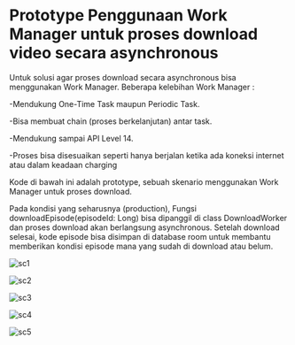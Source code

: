 # Prototype Penggunaan Work Manager untuk proses download video secara asynchronous

Untuk solusi agar proses download secara asynchronous bisa menggunakan Work Manager.
Beberapa kelebihan Work Manager :

-Mendukung One-Time Task maupun Periodic Task.

-Bisa membuat chain (proses berkelanjutan) antar task.

-Mendukung sampai API Level 14.

-Proses bisa disesuaikan seperti hanya berjalan ketika ada koneksi internet atau dalam keadaan charging

Kode di bawah ini adalah prototype, sebuah skenario menggunakan Work Manager untuk proses download.

Pada kondisi yang seharusnya (production), Fungsi downloadEpisode(episodeId: Long) bisa dipanggil di class DownloadWorker dan proses download akan berlangsung asynchronous.
Setelah download selesai, kode episode bisa disimpan di database room untuk membantu memberikan kondisi episode mana yang sudah di download atau belum.


![sc1](https://github.com/moha-sihab/Vidiotest/blob/master/app/src/main/res/drawable/sc1.jpg?raw=true)

![sc2](https://github.com/moha-sihab/Vidiotest/blob/master/app/src/main/res/drawable/sc2.jpg?raw=true)

![sc3](https://github.com/moha-sihab/Vidiotest/blob/master/app/src/main/res/drawable/sc3.jpg?raw=true)

![sc4](https://github.com/moha-sihab/Vidiotest/blob/master/app/src/main/res/drawable/sc4.jpg?raw=true)

![sc5](https://github.com/moha-sihab/Vidiotest/blob/master/app/src/main/res/drawable/sc5.jpg?raw=true)


